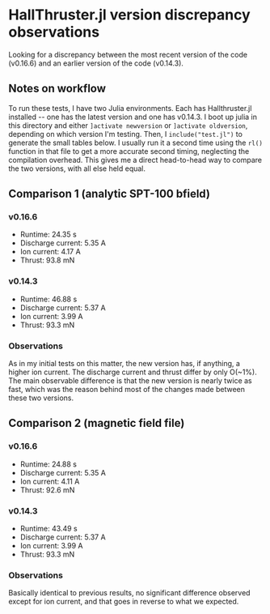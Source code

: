 # HallThruster.jl version discrepancy observations
Looking for a discrepancy between the most recent version of the code (v0.16.6) and an earlier version of the code (v0.14.3).

## Notes on workflow
To run these tests, I have two Julia environments. Each has Hallthruster.jl installed -- one has the latest version and one has v0.14.3. I boot up julia in this directory and either `]activate newversion` or `]activate oldversion`, depending on which version I'm testing. Then, I `include("test.jl")` to generate the small tables below. I usually run it a second time using the `rl()` function in that file to get a more accurate second timing, neglecting the compilation overhead. This gives me a direct head-to-head way to compare the two versions, with all else held equal.

## Comparison 1 (analytic SPT-100 bfield)

### v0.16.6
- Runtime:           24.35 s
- Discharge current: 5.35 A
- Ion current:       4.17 A
- Thrust:            93.8 mN

### v0.14.3
- Runtime:           46.88 s
- Discharge current: 5.37 A
- Ion current:       3.99 A
- Thrust:            93.3 mN

### Observations 
As in my initial tests on this matter, the new version has, if anything, a higher ion current. The discharge current and thrust differ by only O(~1%). The main observable difference is that the new version is nearly twice as fast, which was the reason behind most of the changes made between these two versions.

## Comparison 2 (magnetic field file)

### v0.16.6
- Runtime:           24.88 s
- Discharge current: 5.35 A
- Ion current:       4.11 A
- Thrust:            92.6 mN

### v0.14.3
- Runtime:           43.49 s
- Discharge current: 5.37 A
- Ion current:       3.99 A
- Thrust:            93.3 mN

### Observations
Basically identical to previous results, no significant difference observed except for ion current, and that goes in reverse to what we expected.

